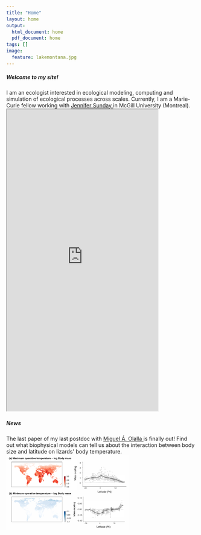```yaml
---
title: "Home"
layout: home
output:
  html_document: home
  pdf_document: home
tags: []
image:
  feature: lakemontana.jpg
---
```

<div class="tiles">
   <h5>Welcome to my site!</h5> 
      I am an ecologist interested in ecological modeling, computing and simulation of ecological processes across scales. Currently, I am a Marie-Curie fellow working with <a href="http://jennsunday.weebly.com/"> Jennifer Sunday </a> in McGill University (Montreal).
</div>


  <iframe style="width: 400px; height: 800px;" src="https://jrubalcaba.github.io/twitter-embed/" width="300" height="150"></iframe>

  <h5>News</h5>
      The last paper of my last postdoc with <a href="http://olallalab.com/"> Miguel Á. Olalla </a> is finally out! Find out what biophysical models can tell us about the interaction between body size and latitude on lizards' body temperature.
      <a href="https://besjournals.onlinelibrary.wiley.com/doi/abs/10.1111/1365-2656.13181">
    <img height="200px" src="/images/news/rubalcaba&olalla_tarraga2020.png"></a>

